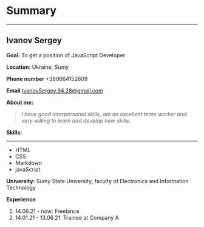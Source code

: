 # Summary
***
## Ivanov Sergey
**Goal:** To get a position of JavaScript Developer

**Location:** Ukraine, Sumy

**Phone number** +380664152609

**Email** IvanovSergey.94.28@gmail.com

**About me:**
> _I have good interpersonal skills, am an excellent team worker and very willing to learn and develop new skills._

**Skills:** 
***
* HTML
* CSS
* Markdown
* javaScript

**University:** Sumy State University,
faculty of Electronics and Information Technology

**Experience** 
1. 14.06.21 - now: Freelance
1. 14.01.21 - 13.06.21: Trainee at Company A

